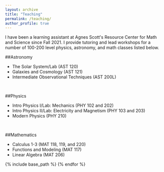 ```yaml
---
layout: archive
title: "Teaching"
permalink: /teaching/
author_profile: true
---
```

I have been a learning assistant at Agnes Scott's Resource Center for Math and Science since Fall 2021. I provide tutoring and lead workshops for a number of 100-200 level physics, astronomy, and math classes listed below.

##Astronomy
* The Solar System/Lab (AST 120)
* Galaxies and Cosmology (AST 121)
* Intermediate Observational Techniques (AST 200L)

<br> 

##Physics
* Intro Physics I/Lab: Mechanics (PHY 102 and 202)
* Intro Physics II/Lab: Electricity and Magnetism (PHY 103 and 203)
* Modern Physics (PHY 210)

<br> 

##Mathematics
* Calculus 1-3 (MAT 118, 119, and 220)
* Functions and Modeling (MAT 117)
* Linear Algebra (MAT 206)


{% include base_path %}
{% endfor %}
